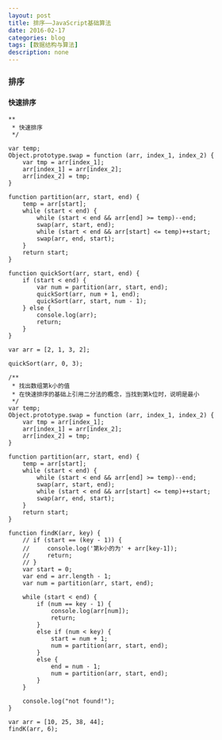 ```yaml
---
layout: post
title: 排序——JavaScript基础算法
date: 2016-02-17
categories: blog
tags: [数据结构与算法]
description: none
---
```


### 排序

#### 快速排序

    **
     * 快速排序
     */

    var temp;
    Object.prototype.swap = function (arr, index_1, index_2) {
        var tmp = arr[index_1];
        arr[index_1] = arr[index_2];
        arr[index_2] = tmp;
    }

    function partition(arr, start, end) {
        temp = arr[start];
        while (start < end) {
            while (start < end && arr[end] >= temp)--end;
            swap(arr, start, end);
            while (start < end && arr[start] <= temp)++start;
            swap(arr, end, start);
        }
        return start;
    }

    function quickSort(arr, start, end) {
        if (start < end) {
            var num = partition(arr, start, end);
            quickSort(arr, num + 1, end);
            quickSort(arr, start, num - 1);
        } else {
            console.log(arr);
            return;
        }
    }

    var arr = [2, 1, 3, 2];

    quickSort(arr, 0, 3);

    /**
     * 找出数组第k小的值
     * 在快速排序的基础上引用二分法的概念，当找到第k位时，说明是最小
     */
    var temp;
    Object.prototype.swap = function (arr, index_1, index_2) {
        var tmp = arr[index_1];
        arr[index_1] = arr[index_2];
        arr[index_2] = tmp;
    }

    function partition(arr, start, end) {
        temp = arr[start];
        while (start < end) {
            while (start < end && arr[end] >= temp)--end;
            swap(arr, start, end);
            while (start < end && arr[start] <= temp)++start;
            swap(arr, end, start);
        }
        return start;
    }

    function findK(arr, key) {
        // if (start == (key - 1)) {
        //     console.log('第k小的为' + arr[key-1]);
        //     return;
        // }
        var start = 0;
        var end = arr.length - 1;
        var num = partition(arr, start, end);

        while (start < end) {
            if (num == key - 1) {
                console.log(arr[num]);
                return;
            }
            else if (num < key) {
                start = num + 1;
                num = partition(arr, start, end);
            }
            else {
                end = num - 1;
                num = partition(arr, start, end);
            }
        }

        console.log("not found!");
    }

    var arr = [10, 25, 38, 44];
    findK(arr, 6);